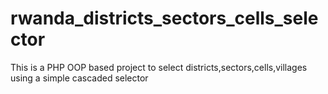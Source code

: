 # rwanda_districts_sectors_cells_selector
This is a PHP OOP based project to select districts,sectors,cells,villages using a simple cascaded selector
